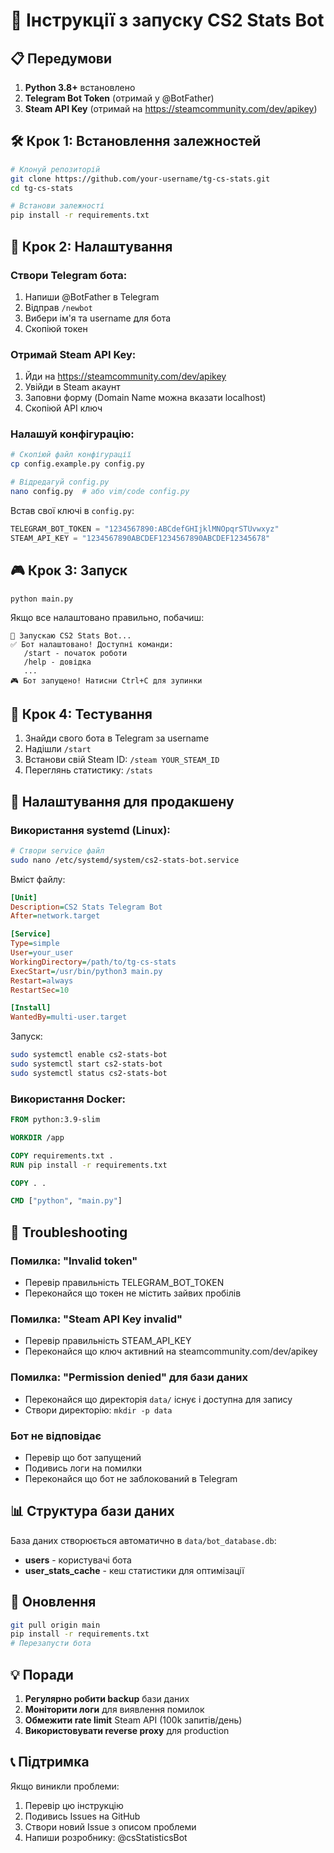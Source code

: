 # 🚀 Інструкції з запуску CS2 Stats Bot

## 📋 Передумови

1. **Python 3.8+** встановлено
2. **Telegram Bot Token** (отримай у @BotFather)
3. **Steam API Key** (отримай на https://steamcommunity.com/dev/apikey)

## 🛠 Крок 1: Встановлення залежностей

```bash
# Клонуй репозиторій
git clone https://github.com/your-username/tg-cs-stats.git
cd tg-cs-stats

# Встанови залежності
pip install -r requirements.txt
```

## 🔑 Крок 2: Налаштування

### Створи Telegram бота:
1. Напиши @BotFather в Telegram
2. Відправ `/newbot`
3. Вибери ім'я та username для бота
4. Скопіюй токен

### Отримай Steam API Key:
1. Йди на https://steamcommunity.com/dev/apikey
2. Увійди в Steam акаунт
3. Заповни форму (Domain Name можна вказати localhost)
4. Скопіюй API ключ

### Налашуй конфігурацію:
```bash
# Скопіюй файл конфігурації
cp config.example.py config.py

# Відредагуй config.py
nano config.py  # або vim/code config.py
```

Встав свої ключі в `config.py`:
```python
TELEGRAM_BOT_TOKEN = "1234567890:ABCdefGHIjklMNOpqrSTUvwxyz"
STEAM_API_KEY = "1234567890ABCDEF1234567890ABCDEF12345678"
```

## 🎮 Крок 3: Запуск

```bash
python main.py
```

Якщо все налаштовано правильно, побачиш:
```
🚀 Запускаю CS2 Stats Bot...
✅ Бот налаштовано! Доступні команди:
   /start - початок роботи
   /help - довідка
   ...
🎮 Бот запущено! Натисни Ctrl+C для зупинки
```

## 📱 Крок 4: Тестування

1. Знайди свого бота в Telegram за username
2. Надішли `/start`
3. Встанови свій Steam ID: `/steam YOUR_STEAM_ID`
4. Переглянь статистику: `/stats`

## 🔧 Налаштування для продакшену

### Використання systemd (Linux):
```bash
# Створи service файл
sudo nano /etc/systemd/system/cs2-stats-bot.service
```

Вміст файлу:
```ini
[Unit]
Description=CS2 Stats Telegram Bot
After=network.target

[Service]
Type=simple
User=your_user
WorkingDirectory=/path/to/tg-cs-stats
ExecStart=/usr/bin/python3 main.py
Restart=always
RestartSec=10

[Install]
WantedBy=multi-user.target
```

Запуск:
```bash
sudo systemctl enable cs2-stats-bot
sudo systemctl start cs2-stats-bot
sudo systemctl status cs2-stats-bot
```

### Використання Docker:
```dockerfile
FROM python:3.9-slim

WORKDIR /app

COPY requirements.txt .
RUN pip install -r requirements.txt

COPY . .

CMD ["python", "main.py"]
```

## 🐛 Troubleshooting

### Помилка: "Invalid token"
- Перевір правильність TELEGRAM_BOT_TOKEN
- Переконайся що токен не містить зайвих пробілів

### Помилка: "Steam API Key invalid"
- Перевір правильність STEAM_API_KEY
- Переконайся що ключ активний на steamcommunity.com/dev/apikey

### Помилка: "Permission denied" для бази даних
- Переконайся що директорія `data/` існує і доступна для запису
- Створи директорію: `mkdir -p data`

### Бот не відповідає
- Перевір що бот запущений
- Подивись логи на помилки
- Переконайся що бот не заблокований в Telegram

## 📊 Структура бази даних

База даних створюється автоматично в `data/bot_database.db`:

- **users** - користувачі бота
- **user_stats_cache** - кеш статистики для оптимізації

## 🔄 Оновлення

```bash
git pull origin main
pip install -r requirements.txt
# Перезапусти бота
```

## 💡 Поради

1. **Регулярно робити backup** бази даних
2. **Моніторити логи** для виявлення помилок
3. **Обмежити rate limit** Steam API (100k запитів/день)
4. **Використовувати reverse proxy** для production

## 📞 Підтримка

Якщо виникли проблеми:
1. Перевір цю інструкцію
2. Подивись Issues на GitHub
3. Створи новий Issue з описом проблеми
4. Напиши розробнику: @csStatisticsBot
